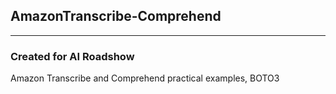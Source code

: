 ## AmazonTranscribe-Comprehend
------------------------------------------------
### Created for AI Roadshow

Amazon Transcribe and Comprehend practical examples, BOTO3
